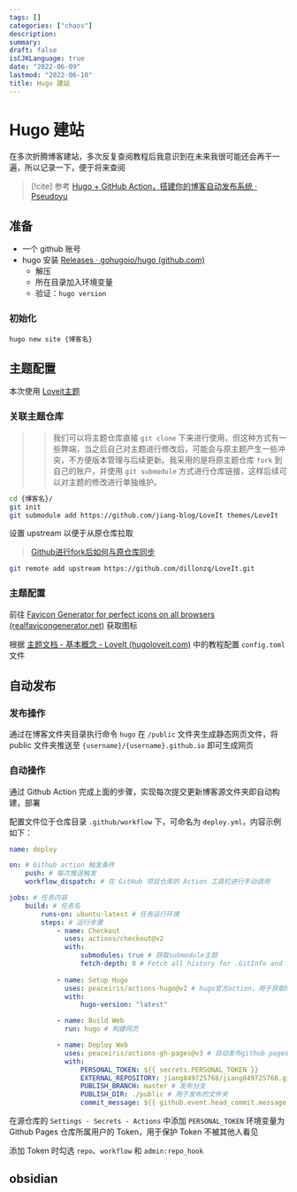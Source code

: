 ```yaml
---
tags: []
categories: ["chaos"]
description:
summary:
draft: false
isCJKLanguage: true
date: "2022-06-09"
lastmod: "2022-06-10"
title: Hugo 建站
---
```


# Hugo 建站

在多次折腾博客建站，多次反复查阅教程后我意识到在未来我很可能还会再干一遍，所以记录一下，便于将来查阅

> [!cite] 参考
> [Hugo + GitHub Action，搭建你的博客自动发布系统 · Pseudoyu](https://www.pseudoyu.com/zh/2022/05/29/deploy_your_blog_using_hugo_and_github_action/)

## 准备

- 一个 github 账号
- hugo 安装 [Releases · gohugoio/hugo (github.com)](https://github.com/gohugoio/hugo/releases)
	- 解压
	- 所在目录加入环境变量
	- 验证：`hugo version`

### 初始化

`hugo new site {博客名}`

## 主题配置

本次使用 [Loveit主题](https://github.com/dillonzq/LoveIt)

### 关联主题仓库

>>我们可以将主题仓库直接 `git clone` 下来进行使用，但这种方式有一些弊端，当之后自己对主题进行修改后，可能会与原主题产生一些冲突，不方便版本管理与后续更新。我采用的是将原主题仓库 `fork` 到自己的账户，并使用 `git submodule` 方式进行仓库链接，这样后续可以对主题的修改进行单独维护。

```bash
cd {博客名}/
git init
git submodule add https://github.com/jiang-blog/LoveIt themes/LoveIt
```

设置 upstream 以便于从原仓库拉取
>[Github进行fork后如何与原仓库同步](https://blog.csdn.net/weixin_45429089/article/details/123063747)
```bash
git remote add upstream https://github.com/dillonzq/LoveIt.git
```

### 主题配置

前往 [Favicon Generator for perfect icons on all browsers (realfavicongenerator.net)](https://realfavicongenerator.net/) 获取图标

根据 [主题文档 - 基本概念 - LoveIt (hugoloveit.com)](https://hugoloveit.com/zh-cn/theme-documentation-) 中的教程配置 `config.toml` 文件

## 自动发布

### 发布操作

通过在博客文件夹目录执行命令 `hugo` 在 `/public` 文件夹生成静态网页文件，将 public 文件夹推送至 `{username}/{username}.github.io` 即可生成网页

### 自动操作

通过 Github Action 完成上面的步骤，实现每次提交更新博客源文件夹即自动构建，部署

配置文件位于仓库目录 `.github/workflow` 下，可命名为 `deploy.yml`，内容示例如下：

```yml
name: deploy

on: # Github action 触发条件
    push: # 每次推送触发
    workflow_dispatch: # 在 GitHub 项目仓库的 Action 工具栏进行手动调用

jobs: # 任务内容
    build: # 任务名
        runs-on: ubuntu-latest # 任务运行环境
        steps: # 运行步骤
            - name: Checkout
              uses: actions/checkout@v2
              with:
                  submodules: true # 获取submodule主题
                  fetch-depth: 0 # Fetch all history for .GitInfo and .Lastmod
            
            - name: Setup Hugo
              uses: peaceiris/actions-hugo@v2 # hugo官方action，用于获取hugo环境
              with:
                  hugo-version: "latest"

            - name: Build Web
              run: hugo # 构建网页

            - name: Deploy Web
              uses: peaceiris/actions-gh-pages@v3 # 自动发布github pages
              with:
                  PERSONAL_TOKEN: ${{ secrets.PERSONAL_TOKEN }} 
                  EXTERNAL_REPOSITORY: jiang849725768/jiang849725768.github.io # 发布位置
                  PUBLISH_BRANCH: master # 发布分支
                  PUBLISH_DIR: ./public # 用于发布的文件夹
                  commit_message: ${{ github.event.head_commit.message }}
```

在源仓库的 `Settings - Secrets - Actions` 中添加 `PERSONAL_TOKEN` 环境变量为 Github Pages 仓库所属用户的 Token，用于保护 Token 不被其他人看见

添加 Token 时勾选 `repo`、`workflow` 和 `admin:repo_hook`

## obsidian
